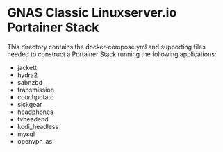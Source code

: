 # GNAS Classic Linuxserver.io Portainer Stack

This directory contains the docker-compose.yml and supporting files needed to construct
a Portainer Stack running the following applications:
  - jackett
  - hydra2
  - sabnzbd
  - transmission
  - couchpotato
  - sickgear
  - headphones
  - tvheadend
  - kodi_headless
  - mysql
  - openvpn_as
